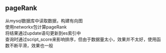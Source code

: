 ## pageRank

从mysql数据库中读取数据，构建有向图  
使用networkx包计算pageRank  
将结果通过update语句更新到es索引中  
查询时通过script_score来影响排序，但由于数据量太小，效果并不太好，使用函数不断平滑，效果也一般
